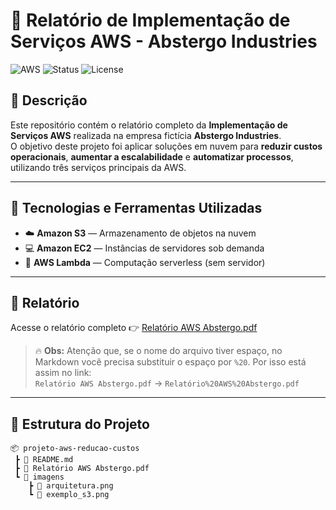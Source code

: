 # 🚀 Relatório de Implementação de Serviços AWS - Abstergo Industries

![AWS](https://img.shields.io/badge/AWS-Cloud-orange)
![Status](https://img.shields.io/badge/Status-Concluído-brightgreen)
![License](https://img.shields.io/badge/License-MIT-blue)

## 📑 Descrição

Este repositório contém o relatório completo da **Implementação de Serviços AWS** realizada na empresa fictícia **Abstergo Industries**.  
O objetivo deste projeto foi aplicar soluções em nuvem para **reduzir custos operacionais**, **aumentar a escalabilidade** e **automatizar processos**, utilizando três serviços principais da AWS.

---

## 🔧 Tecnologias e Ferramentas Utilizadas

- ☁️ **Amazon S3** — Armazenamento de objetos na nuvem  
- 💻 **Amazon EC2** — Instâncias de servidores sob demanda  
- 🧠 **AWS Lambda** — Computação serverless (sem servidor)  

---

## 📄 Relatório

Acesse o relatório completo 👉 [Relatório AWS Abstergo.pdf](./Relatório%20AWS%20Abstergo.pdf)

> 🔥 **Obs:** Atenção que, se o nome do arquivo tiver espaço, no Markdown você precisa substituir o espaço por `%20`. Por isso está assim no link:  
`Relatório AWS Abstergo.pdf` → `Relatório%20AWS%20Abstergo.pdf`  

---

## 📂 Estrutura do Projeto

```plaintext
📦 projeto-aws-reducao-custos
 ┣ 📄 README.md
 ┣ 📄 Relatório AWS Abstergo.pdf
 ┗ 📁 imagens
    ┣ 📄 arquitetura.png
    ┗ 📄 exemplo_s3.png

